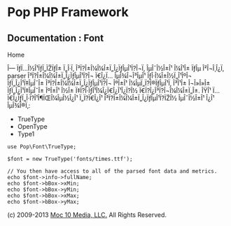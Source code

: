 Pop PHP Framework
=================

Documentation : Font
--------------------

Home

Î— ÏƒÏ…Î½Î¹ÏƒÏ„ÏŽÏƒÎ± Ï„Î·Ï‚ Î³Ï?Î±Î¼Î¼Î±Ï„Î¿ÏƒÎµÎ¹Ï?Î¬Ï‚ ÎµÎ¯Î½Î±Î¹
Î¼Î¹Î± ÏƒÎµ Î²Î¬Î¸Î¿Ï‚ parser Î³Ï?Î±Î¼Î¼Î±Ï„Î¿ÏƒÎµÎ¹Ï?Î¬ Ï€Î¿Ï…
ÎµÎ¾Î¬Î³ÎµÎ¹ ÏƒÎ·Î¼Î±Î½Ï„Î¹ÎºÎ¬ ÏƒÏ„Î¿Î¹Ï‡ÎµÎ¯Î±
Î³Ï?Î±Î¼Î¼Î±Ï„Î¿ÏƒÎµÎ¹Ï?Î¬ ÎºÎ±Î¹ Î¼ÎµÏ„Ï?Î®ÏƒÎµÎ¹Ï‚ Î³Î¹Î± Î¬Î»Î»Î±
ÏƒÏ„Î¿Î¹Ï‡ÎµÎ¯Î± ÎºÎ±Î¹ Î½Î± Ï‡Ï?Î·ÏƒÎ¹Î¼Î¿Ï€Î¿Î¹Î¿Ï?Î½
Ï€Ï?Î¿Î³Ï?Î¬Î¼Î¼Î±Ï„Î±. ÎŸÎ¹ Ï…Ï€Î¿ÏƒÏ„Î·Ï?Î¹Î¶ÏŒÎ¼ÎµÎ½Î¿Î¹ Ï„Ï?Ï€Î¿Î¹
Î³Ï?Î±Î¼Î¼Î±Ï„Î¿ÏƒÎµÎ¹Ï?ÏŽÎ½ ÎµÎ¯Î½Î±Î¹ Î¿Î¹ ÎµÎ¾Î®Ï‚:

-   TrueType
-   OpenType
-   Type1

<!-- -->

    use Pop\Font\TrueType;

    $font = new TrueType('fonts/times.ttf');

    // You then have access to all of the parsed font data and metrics.
    echo $font->info->fullName;
    echo $font->bBox->xMin;
    echo $font->bBox->yMin;
    echo $font->bBox->xMax;
    echo $font->bBox->yMax;

\(c) 2009-2013 [Moc 10 Media, LLC.](http://www.moc10media.com) All
Rights Reserved.
